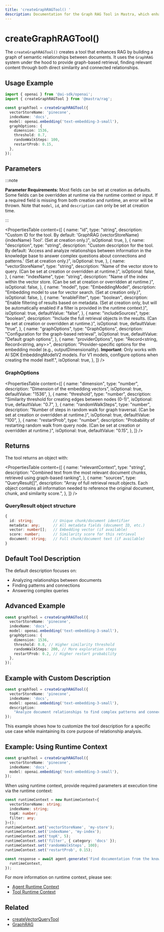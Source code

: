 ```yaml
---
title: 'createGraphRAGTool() '
description: Documentation for the Graph RAG Tool in Mastra, which enhances RAG by building a graph of semantic relationships between documents.
---
```


# createGraphRAGTool()

The `createGraphRAGTool()` creates a tool that enhances RAG by building a graph of semantic relationships between documents. It uses the `GraphRAG` system under the hood to provide graph-based retrieval, finding relevant content through both direct similarity and connected relationships.

## Usage Example

```typescript
import { openai } from '@ai-sdk/openai';
import { createGraphRAGTool } from '@mastra/rag';

const graphTool = createGraphRAGTool({
  vectorStoreName: 'pinecone',
  indexName: 'docs',
  model: openai.embedding('text-embedding-3-small'),
  graphOptions: {
    dimension: 1536,
    threshold: 0.7,
    randomWalkSteps: 100,
    restartProb: 0.15,
  },
});
```

## Parameters

:::note

**Parameter Requirements:** Most fields can be set at creation as defaults.
Some fields can be overridden at runtime via the runtime context or input. If
a required field is missing from both creation and runtime, an error will be
thrown. Note that `model`, `id`, and `description` can only be set at creation
time.

:::

<PropertiesTable
content={[
{
name: "id",
type: "string",
description:
"Custom ID for the tool. By default: 'GraphRAG {vectorStoreName} {indexName} Tool'. (Set at creation only.)",
isOptional: true,
},
{
name: "description",
type: "string",
description:
"Custom description for the tool. By default: 'Access and analyze relationships between information in the knowledge base to answer complex questions about connections and patterns.' (Set at creation only.)",
isOptional: true,
},
{
name: "vectorStoreName",
type: "string",
description:
"Name of the vector store to query. (Can be set at creation or overridden at runtime.)",
isOptional: false,
},
{
name: "indexName",
type: "string",
description:
"Name of the index within the vector store. (Can be set at creation or overridden at runtime.)",
isOptional: false,
},
{
name: "model",
type: "EmbeddingModel",
description:
"Embedding model to use for vector search. (Set at creation only.)",
isOptional: false,
},
{
name: "enableFilter",
type: "boolean",
description:
"Enable filtering of results based on metadata. (Set at creation only, but will be automatically enabled if a filter is provided in the runtime context.)",
isOptional: true,
defaultValue: "false",
},
{
name: "includeSources",
type: "boolean",
description:
"Include the full retrieval objects in the results. (Can be set at creation or overridden at runtime.)",
isOptional: true,
defaultValue: "true",
},
{
name: "graphOptions",
type: "GraphOptions",
description: "Configuration for the graph-based retrieval",
isOptional: true,
defaultValue: "Default graph options",
},
{
name: "providerOptions",
type: "Record<string, Record<string, any>>",
description:
"Provider-specific options for the embedding model (e.g., outputDimensionality). **Important**: Only works with AI SDK EmbeddingModelV2 models. For V1 models, configure options when creating the model itself.",
isOptional: true,
},
]}
/>

### GraphOptions

<PropertiesTable
content={[
{
name: "dimension",
type: "number",
description: "Dimension of the embedding vectors",
isOptional: true,
defaultValue: "1536",
},
{
name: "threshold",
type: "number",
description:
"Similarity threshold for creating edges between nodes (0-1)",
isOptional: true,
defaultValue: "0.7",
},
{
name: "randomWalkSteps",
type: "number",
description:
"Number of steps in random walk for graph traversal. (Can be set at creation or overridden at runtime.)",
isOptional: true,
defaultValue: "100",
},
{
name: "restartProb",
type: "number",
description:
"Probability of restarting random walk from query node. (Can be set at creation or overridden at runtime.)",
isOptional: true,
defaultValue: "0.15",
},
]}
/>

## Returns

The tool returns an object with:

<PropertiesTable
content={[
{
name: "relevantContext",
type: "string",
description:
"Combined text from the most relevant document chunks, retrieved using graph-based ranking",
},
{
name: "sources",
type: "QueryResult[]",
description:
"Array of full retrieval result objects. Each object contains all information needed to reference the original document, chunk, and similarity score.",
},
]}
/>

### QueryResult object structure

```typescript
{
  id: string;         // Unique chunk/document identifier
  metadata: any;      // All metadata fields (document ID, etc.)
  vector: number[];   // Embedding vector (if available)
  score: number;      // Similarity score for this retrieval
  document: string;   // Full chunk/document text (if available)
}
```

## Default Tool Description

The default description focuses on:

- Analyzing relationships between documents
- Finding patterns and connections
- Answering complex queries

## Advanced Example

```typescript
const graphTool = createGraphRAGTool({
  vectorStoreName: 'pinecone',
  indexName: 'docs',
  model: openai.embedding('text-embedding-3-small'),
  graphOptions: {
    dimension: 1536,
    threshold: 0.8, // Higher similarity threshold
    randomWalkSteps: 200, // More exploration steps
    restartProb: 0.2, // Higher restart probability
  },
});
```

## Example with Custom Description

```typescript
const graphTool = createGraphRAGTool({
  vectorStoreName: 'pinecone',
  indexName: 'docs',
  model: openai.embedding('text-embedding-3-small'),
  description:
    "Analyze document relationships to find complex patterns and connections in our company's historical data",
});
```

This example shows how to customize the tool description for a specific use case while maintaining its core purpose of relationship analysis.

## Example: Using Runtime Context

```typescript
const graphTool = createGraphRAGTool({
  vectorStoreName: 'pinecone',
  indexName: 'docs',
  model: openai.embedding('text-embedding-3-small'),
});
```

When using runtime context, provide required parameters at execution time via the runtime context:

```typescript
const runtimeContext = new RuntimeContext<{
  vectorStoreName: string;
  indexName: string;
  topK: number;
  filter: any;
}>();
runtimeContext.set('vectorStoreName', 'my-store');
runtimeContext.set('indexName', 'my-index');
runtimeContext.set('topK', 5);
runtimeContext.set('filter', { category: 'docs' });
runtimeContext.set('randomWalkSteps', 100);
runtimeContext.set('restartProb', 0.15);

const response = await agent.generate('Find documentation from the knowledge base.', {
  runtimeContext,
});
```

For more information on runtime context, please see:

- [Agent Runtime Context](../../docs/agents/runtime-context)
- [Tool Runtime Context](../../docs/tools-mcp/runtime-context)

## Related

- [createVectorQueryTool](./vector-query-tool)
- [GraphRAG](../rag/graph-rag)
